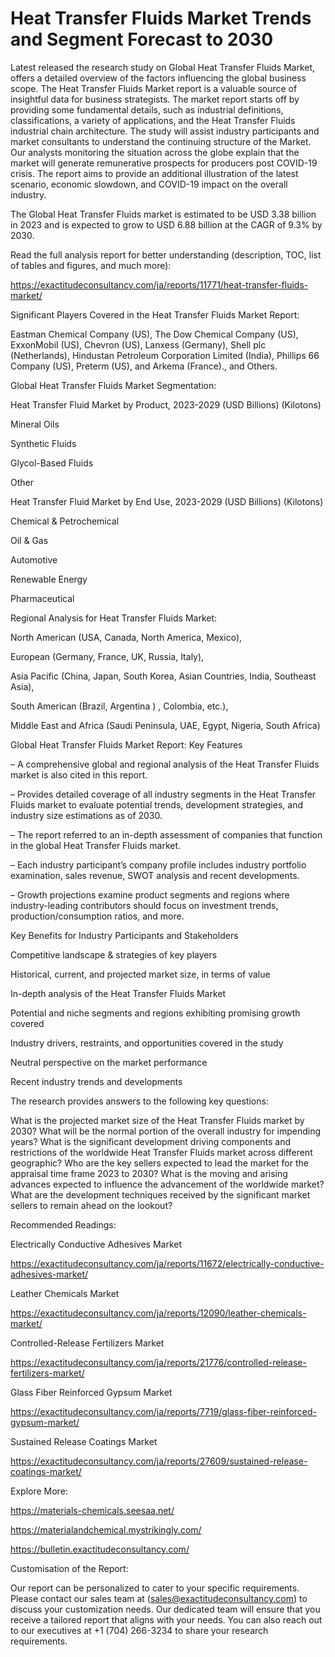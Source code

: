 # Heat Transfer Fluids Market Trends and Segment Forecast to 2030

Latest released the research study on Global Heat Transfer Fluids Market, offers a detailed overview of the factors influencing the global business scope. The Heat Transfer Fluids Market report is a valuable source of insightful data for business strategists. The market report starts off by providing some fundamental details, such as industrial definitions, classifications, a variety of applications, and the Heat Transfer Fluids industrial chain architecture. The study will assist industry participants and market consultants to understand the continuing structure of the Market. Our analysts monitoring the situation across the globe explain that the market will generate remunerative prospects for producers post COVID-19 crisis. The report aims to provide an additional illustration of the latest scenario, economic slowdown, and COVID-19 impact on the overall industry.

The Global Heat Transfer Fluids market is estimated to be USD 3.38 billion in 2023 and is expected to grow to USD 6.88 billion at the CAGR of 9.3% by 2030.

Read the full analysis report for better understanding (description, TOC, list of tables and figures, and much more):

https://exactitudeconsultancy.com/ja/reports/11771/heat-transfer-fluids-market/

Significant Players Covered in the Heat Transfer Fluids Market Report:

Eastman Chemical Company (US), The Dow Chemical Company (US), ExxonMobil (US), Chevron (US), Lanxess (Germany), Shell plc (Netherlands), Hindustan Petroleum Corporation Limited (India), Phillips 66 Company (US), Preterm (US), and Arkema (France)., and Others.

Global Heat Transfer Fluids Market Segmentation:

Heat Transfer Fluid Market by Product, 2023-2029 (USD Billions) (Kilotons)

Mineral Oils

Synthetic Fluids

Glycol-Based Fluids

Other

Heat Transfer Fluid Market by End Use, 2023-2029 (USD Billions) (Kilotons)

Chemical & Petrochemical

Oil & Gas

Automotive

Renewable Energy

Pharmaceutical

Regional Analysis for Heat Transfer Fluids Market:

North American (USA, Canada, North America, Mexico),

European (Germany, France, UK, Russia, Italy),

Asia Pacific (China, Japan, South Korea, Asian Countries, India, Southeast Asia),

South American (Brazil, Argentina ) , Colombia, etc.),

Middle East and Africa (Saudi Peninsula, UAE, Egypt, Nigeria, South Africa)

Global Heat Transfer Fluids Market Report: Key Features

– A comprehensive global and regional analysis of the Heat Transfer Fluids market is also cited in this report.

– Provides detailed coverage of all industry segments in the Heat Transfer Fluids market to evaluate potential trends, development strategies, and industry size estimations as of 2030.

– The report referred to an in-depth assessment of companies that function in the global Heat Transfer Fluids market.

– Each industry participant’s company profile includes industry portfolio examination, sales revenue, SWOT analysis and recent developments.

– Growth projections examine product segments and regions where industry-leading contributors should focus on investment trends, production/consumption ratios, and more.

Key Benefits for Industry Participants and Stakeholders

Competitive landscape & strategies of key players

Historical, current, and projected market size, in terms of value

In-depth analysis of the Heat Transfer Fluids Market

Potential and niche segments and regions exhibiting promising growth covered

Industry drivers, restraints, and opportunities covered in the study

Neutral perspective on the market performance

Recent industry trends and developments

The research provides answers to the following key questions:

What is the projected market size of the Heat Transfer Fluids market by 2030?
What will be the normal portion of the overall industry for impending years?
What is the significant development driving components and restrictions of the worldwide Heat Transfer Fluids market across different geographic?
Who are the key sellers expected to lead the market for the appraisal time frame 2023 to 2030?
What is the moving and arising advances expected to influence the advancement of the worldwide market?
What are the development techniques received by the significant market sellers to remain ahead on the lookout?

Recommended Readings:

Electrically Conductive Adhesives Market

https://exactitudeconsultancy.com/ja/reports/11672/electrically-conductive-adhesives-market/

Leather Chemicals Market

https://exactitudeconsultancy.com/ja/reports/12090/leather-chemicals-market/

Controlled-Release Fertilizers Market

https://exactitudeconsultancy.com/ja/reports/21776/controlled-release-fertilizers-market/

Glass Fiber Reinforced Gypsum Market

https://exactitudeconsultancy.com/ja/reports/7719/glass-fiber-reinforced-gypsum-market/

Sustained Release Coatings Market

https://exactitudeconsultancy.com/ja/reports/27609/sustained-release-coatings-market/

Explore More:

https://materials-chemicals.seesaa.net/

https://materialandchemical.mystrikingly.com/

https://bulletin.exactitudeconsultancy.com/

Customisation of the Report:

Our report can be personalized to cater to your specific requirements. Please contact our sales team at (sales@exactitudeconsultancy.com) to discuss your customization needs. Our dedicated team will ensure that you receive a tailored report that aligns with your needs. You can also reach out to our executives at +1 (704) 266-3234 to share your research requirements.
